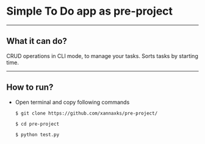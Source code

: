 # Simple To Do app as pre-project

---

## What it can do?
CRUD operations in CLI mode, to manage your tasks. Sorts tasks by starting time.

---

## How to run?
* Open terminal and copy following commands

  ``
  $ git clone https://github.com/xannaxks/pre-project/
  ``
  
  ``
  $ cd pre-project
  ``
  
  ``
  $ python test.py
  ``

